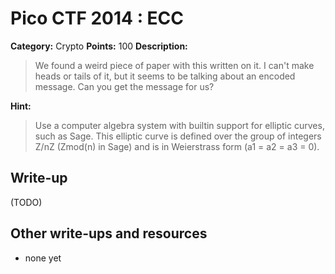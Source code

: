 # Pico CTF 2014 : ECC

**Category:** Crypto
**Points:** 100
**Description:**

>We found a weird piece of paper with this written on it. I can't make heads or tails of it, but it seems to be talking about an encoded message. Can you get the message for us?

**Hint:**
>Use a computer algebra system with builtin support for elliptic curves, such as Sage. This elliptic curve is defined over the group of integers Z/nZ (Zmod(n) in Sage) and is in Weierstrass form (a1 = a2 = a3 = 0).

## Write-up

(TODO)

## Other write-ups and resources

* none yet
